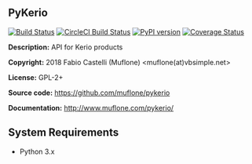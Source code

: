 PyKerio
-------

[![Build Status](https://travis-ci.org/muflone/pykerio.svg?branch=master)](https://travis-ci.org/muflone/pykerio)
[![CircleCI Build Status](https://img.shields.io/circleci/project/github/muflone/pykerio.svg?style=popout)](https://circleci.com/gh/muflone/pykerio)
[![PyPI version](https://badge.fury.io/py/PyKerio.svg)](https://badge.fury.io/py/PyKerio)
[![Coverage Status](https://coveralls.io/repos/github/muflone/pykerio/badge.svg?branch=master)](https://coveralls.io/github/muflone/pykerio?branch=master)

**Description:** API for Kerio products

**Copyright:** 2018 Fabio Castelli (Muflone) <muflone(at)vbsimple.net>

**License:** GPL-2+

**Source code:** https://github.com/muflone/pykerio

**Documentation:** http://www.muflone.com/pykerio/

System Requirements
-------------------

* Python 3.x

